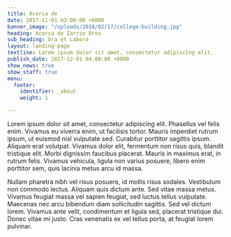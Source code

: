 ```yaml
---
title: Acerca de
date: 2017-11-01 03:00:00 +0000
banner_image: "/uploads/2018/02/17/college-building.jpg"
heading: Acerca de Zarrio Bros
sub_heading: Ora et Labora
layout: landing-page
textline: Lorem ipsum dolor sit amet, consectetur adipiscing elit.
publish_date: 2017-12-01 04:00:00 +0000
show_news: true
show_staff: true
menu:
  footer:
    identifier: _about
    weight: 1

---
```

Lorem ipsum dolor sit amet, consectetur adipiscing elit. Phasellus vel felis enim. Vivamus eu viverra enim, ut facilisis tortor. Mauris imperdiet rutrum ipsum, ut euismod nisl vulputate sed. Curabitur porttitor sagittis ipsum. Aliquam erat volutpat. Vivamus dolor elit, fermentum non risus quis, blandit tristique elit. Morbi dignissim faucibus placerat. Mauris in maximus erat, in rutrum felis. Vivamus vehicula, ligula non varius posuere, libero enim porttitor sem, quis lacinia metus arcu id massa.

Nullam pharetra nibh vel risus posuere, id mollis risus sodales. Vestibulum non commodo lectus. Aliquam quis dictum ante. Sed vitae massa metus. Vivamus feugiat massa vel sapien feugiat, sed luctus tellus vulputate. Maecenas nec arcu bibendum diam sollicitudin sagittis. Sed vel dictum lorem. Vivamus ante velit, condimentum et ligula sed, placerat tristique dui. Donec vitae mi justo. Cras venenatis ex vel tellus porta, at feugiat lorem pulvinar.